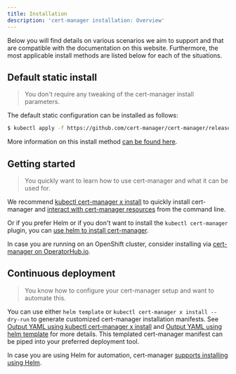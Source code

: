 ```yaml
---
title: Installation
description: 'cert-manager installation: Overview'
---
```


Below you will find details on various scenarios we aim to support and that are
compatible with the documentation on this website. Furthermore, the most applicable
install methods are listed below for each of the situations.

## Default static install

> You don't require any tweaking of the cert-manager install parameters.

The default static configuration can be installed as follows:
```bash
$ kubectl apply -f https://github.com/cert-manager/cert-manager/releases/download/v1.5.5/cert-manager.yaml
```
More information on this install method [can be found here](./kubectl.md).

## Getting started

> You quickly want to learn how to use cert-manager and what it can be used for.

We recommend [kubectl cert-manager x install](./kubectl-plugin.md) to quickly install cert-manager and [interact with cert-manager resources](../usage/kubectl-plugin.md) from the command line.

Or if you prefer Helm or if you don't want to install the `kubectl cert-manager` plugin, you can [use helm to install cert-manager](./helm.md).

In case you are running on an OpenShift cluster, consider installing via [cert-manager on OperatorHub.io](./operator-lifecycle-manager.md).

## Continuous deployment

> You know how to configure your cert-manager setup and want to automate this.

You can use either `helm template` or `kubectl cert-manager x install --dry-run` to generate customized cert-manager installation manifests.
See [Output YAML using kubectl cert-manager x install](./kubectl-plugin.md#output-yaml) and [Output YAML using helm template](./helm.md#output-yaml) for more details.
This templated cert-manager manifest can be piped into your preferred deployment tool.

In case you are using Helm for automation, cert-manager [supports installing using Helm](./helm.md).